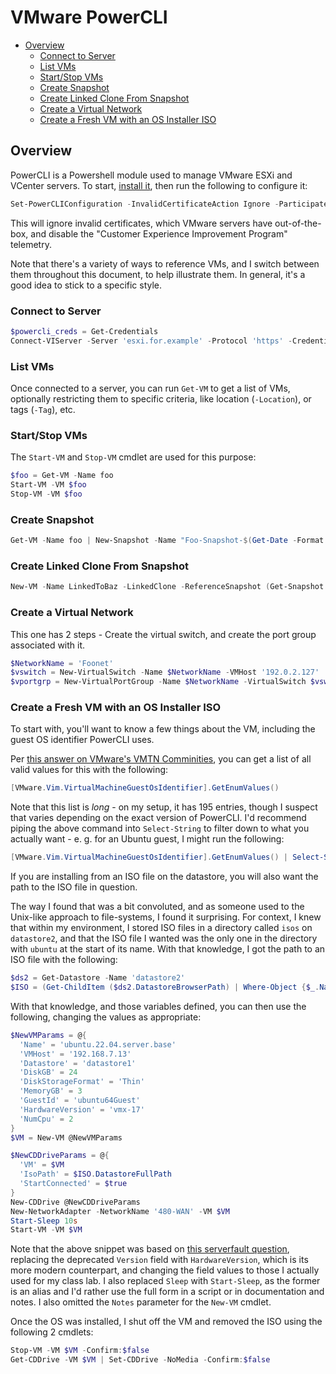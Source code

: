 # VMware PowerCLI

<!-- vim-markdown-toc GFM -->

* [Overview](#overview)
  * [Connect to Server](#connect-to-server)
  * [List VMs](#list-vms)
  * [Start/Stop VMs](#startstop-vms)
  * [Create Snapshot](#create-snapshot)
  * [Create Linked Clone From Snapshot](#create-linked-clone-from-snapshot)
  * [Create a Virtual Network](#create-a-virtual-network)
  * [Create a Fresh VM with an OS Installer ISO](#create-a-fresh-vm-with-an-os-installer-iso)

<!-- vim-markdown-toc -->

## Overview

PowerCLI is a Powershell module used to manage VMware ESXi and VCenter servers. To start, [install it](./Useful-Snippets.md#install-module), then run the following to configure it:

```powershell
Set-PowerCLIConfiguration -InvalidCertificateAction Ignore -ParticipateInCeip $False
```

This will ignore invalid certificates, which VMware servers have out-of-the-box, and disable the "Customer Experience Improvement Program" telemetry.

Note that there's a variety of ways to reference VMs, and I switch between them throughout this document, to help illustrate them. In general, it's a good idea to stick to a specific style.

### Connect to Server

```powershell
$powercli_creds = Get-Credentials
Connect-VIServer -Server 'esxi.for.example' -Protocol 'https' -Credential $powercli_creds
```

### List VMs

Once connected to a server, you can run `Get-VM` to get a list of VMs, optionally restricting them to specific criteria, like location (`-Location`), or tags (`-Tag`), etc.

### Start/Stop VMs

The `Start-VM` and `Stop-VM` cmdlet are used for this purpose:

```powershell
$foo = Get-VM -Name foo
Start-VM -VM $foo
Stop-VM -VM $foo
```

### Create Snapshot

```powershell
Get-VM -Name foo | New-Snapshot -Name "Foo-Snapshot-$(Get-Date -Format FileDateTimeUniversal)"
```

### Create Linked Clone From Snapshot

```powershell
New-VM -Name LinkedToBaz -LinkedClone -ReferenceSnapshot (Get-Snapshot -Name 'To-Clone' -VM 'Baz') -VM 'Baz'
```

### Create a Virtual Network

This one has 2 steps - Create the virtual switch, and create the port group associated with it.
```powershell
$NetworkName = 'Foonet'
$vswitch = New-VirtualSwitch -Name $NetworkName -VMHost '192.0.2.127'
$vportgrp = New-VirtualPortGroup -Name $NetworkName -VirtualSwitch $vswitch
```

### Create a Fresh VM with an OS Installer ISO

To start with, you'll want to know a few things about the VM, including the guest OS identifier PowerCLI uses.

Per [this answer on VMware's VMTN Comminities](https://communities.vmware.com/t5/VMware-PowerCLI-Discussions/How-to-get-all-VirtualMachineGuestOsIdentifier-over-PowerCLI/m-p/1397692/highlight/true#M45696), you can get a list of all valid values for this with the following:

```powershell
[VMware.Vim.VirtualMachineGuestOsIdentifier].GetEnumValues()
```

Note that this list is *long* - on my setup, it has 195 entries, though I suspect that varies depending on the exact version of PowerCLI. I'd recommend piping the above command into `Select-String` to filter down to what you actually want - e. g. for an Ubuntu guest, I might run the following:

```powershell
[VMware.Vim.VirtualMachineGuestOsIdentifier].GetEnumValues() | Select-String 'ubuntu'
```

If you are installing from an ISO file on the datastore, you will also want the path to the ISO file in question.

The way I found that was a bit convoluted, and as someone used to the Unix-like approach to file-systems, I found it surprising. For context, I knew that within my environment, I stored ISO files in a directory called `isos` on `datastore2`, and that the ISO file I wanted was the only one in the directory with `ubuntu` at the start of its name. With that knowledge, I got the path to an ISO file with the following:

```powershell
$ds2 = Get-Datastore -Name 'datastore2'
$ISO = (Get-ChildItem ($ds2.DatastoreBrowserPath) | Where-Object {$_.Name -eq 'isos'} | Get-ChildItem | Where-Object {$_.Name.StartsWith('ubuntu')})
```

With that knowledge, and those variables defined, you can then use the following, changing the values as appropriate:

```powershell
$NewVMParams = @{
  'Name' = 'ubuntu.22.04.server.base'
  'VMHost' = '192.168.7.13'
  'Datastore' = 'datastore1'
  'DiskGB' = 24
  'DiskStorageFormat' = 'Thin'
  'MemoryGB' = 3
  'GuestId' = 'ubuntu64Guest'
  'HardwareVersion' = 'vmx-17'
  'NumCpu' = 2
}
$VM = New-VM @NewVMParams

$NewCDDriveParams = @{
  'VM' = $VM
  'IsoPath' = $ISO.DatastoreFullPath
  'StartConnected' = $true
}
New-CDDrive @NewCDDriveParams
New-NetworkAdapter -NetworkName '480-WAN' -VM $VM
Start-Sleep 10s
Start-VM -VM $VM
```

Note that the above snippet was based on [this serverfault question](https://serverfault.com/q/891430), replacing the deprecated `Version` field with `HardwareVersion`, which is its more modern counterpart, and changing the field values to those I actually used for my class lab. I also replaced `Sleep` with `Start-Sleep`, as the former is an alias and I'd rather use the full form in a script or in documentation and notes. I also omitted the `Notes` parameter for the `New-VM` cmdlet.

Once the OS was installed, I shut off the VM and removed the ISO using the following 2 cmdlets:

```powershell
Stop-VM -VM $VM -Confirm:$false
Get-CDDrive -VM $VM | Set-CDDrive -NoMedia -Confirm:$false
```
